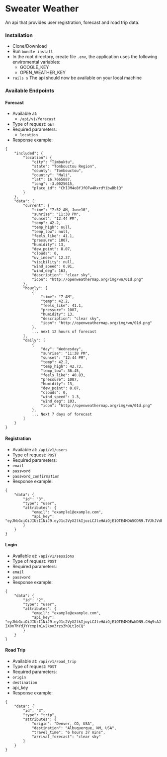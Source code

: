 # Sweater Weather
An api that provides user registration, forecast and road trip data.
### Installation
- Clone/Download
- Run `bundle install`
- In the root directory, create file `.env`, the application uses the following enviromental variables:
  - GOOGLE_KEY
  - OPEN_WEATHER_KEY
- `rails s`
The api should now be available on your local machine
### Available Endpoints
#### Forecast
- Available at:
  - `/api/v1/forecast`
- Type of request: `GET`
- Required parameters:
  - `location`
- Response example:
```
{
    "included": {
        "location": {
            "city": "Timbuktu",
            "state": "Tombouctou Region",
            "county": "Tombouctou",
            "country": "Mali",
            "lat": 16.7665887,
            "long": -3.0025615,
            "place_id": "ChIJM4e8fJfOFw4RxrdYibwBb1Q"
        }
    },
    "data": {
        "current": {
            "time": "7:52 AM, June10",
            "sunrise": "11:38 PM",
            "sunset": "12:44 PM",
            "temp": 42.2,
            "temp_high": null,
            "temp_low": null,
            "feels_like": 41.1,
            "pressure": 1007,
            "humidity": 13,
            "dew_point": 8.07,
            "clouds": 0,
            "uv_index": 12.37,
            "visibility": null,
            "wind_speed": 0.91,
            "wind_deg": 163,
            "description": "clear sky",
            "icon": "http://openweathermap.org/img/wn/01d.png"
        },
        "hourly": [
            {
                "time": "7 AM",
                "temp": 42.2,
                "feels_like": 41.1,
                "pressure": 1007,
                "humidity": 13,
                "description": "clear sky",
                "icon": "http://openweathermap.org/img/wn/01d.png"
            },
            ... next 12 hours of forecast
        ],
        "daily": [
            {
                "day": "Wednesday",
                "sunrise": "11:38 PM",
                "sunset": "12:44 PM",
                "temp": 42.2,
                "temp_high": 42.73,
                "temp_low": 36.45,
                "feels_like": 40.83,
                "pressure": 1007,
                "humidity": 13,
                "dew_point": 8.07,
                "clouds": 0,
                "wind_speed": 1.3,
                "wind_deg": 103,
                "icon": "http://openweathermap.org/img/wn/01d.png"
            },
            ... Next 7 days of forecast
        ]
    }
}
```
#### Registration
- Available at: `/api/v1/users`
- Type of request: `POST`
- Required parameters:
- `email`
- `password`
- `password_confirmation`
- Response example:
```
{
    "data": {
        "id": "3",
        "type": "user",
        "attributes": {
            "email": "example1@example.com",
            "api_key": "eyJhbGciOiJIUzI1NiJ9.eyJ1c2VyX2lkIjozLCJleHAiOjE1OTE4MDA5ODR9.TVJhJVdFuWBDUGwt6gmv_Eik4fhrHn5iVc8xbZxjjAI"
        }
    }
}
```
#### Login
- Available at: `/api/v1/sessions`
- Type of request: `POST`
- Required parameters:
- `email`
- `password`
- Response example:
```
{
    "data": {
        "id": "2",
        "type": "user",
        "attributes": {
            "email": "example@example.com",
            "api_key": "eyJhbGciOiJIUzI1NiJ9.eyJ1c2VyX2lkIjoyLCJleHAiOjE1OTE4MDEwNDN9.CHq9sAJ-IX0n7hYdJYYcxp1m1w2koo3rzs3hOLtIoCQ"
        }
    }
}
```
#### Road Trip
- Available at: `/api/v1/road_trip`
- Type of request: `POST`
- Required parameters:
- `origin`
- `destination`
- api_key
- Response example:
```
{
    "data": {
        "id": "3",
        "type": "trip",
        "attributes": {
            "origin": "Denver, CO, USA",
            "destination": "Albuquerque, NM, USA",
            "travel_time": "6 hours 37 mins",
            "arrival_forecast": "clear sky"
        }
    }
}
```
